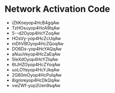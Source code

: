 # Network Activation Code
* iZhKneyop4HcB4gqAw 
* TzHOsuyop4HcA9IqAw 
* 5--d2Oyop4HcYZoqAw 
* HOsVy-yop4HcZcUqAw 
* mDhVBOyop4HcZQoqAw 
* DO6Ds-yop4HcYAQqAw 
* aNuuVeyop4HcZaEqAw 
* 5IeXdOyop4HcYZIqAw 
* 6tJHZOyop4HcZYoqAw 
* uoLOYeyop4HcYJkqAw 
* 2G60mOyop4HcPuIqAw 
* 8igmreyop4HcDkQqAw 
* vwZWf-yop2Uen9sqAw
